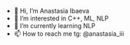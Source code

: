 - 👋 Hi, I’m Anastasia Ibaeva
- 👀 I’m interested in C++, ML, NLP
- 🌱 I’m currently learning NLP
- 📫 How to reach me tg: @anastasia_iii

<!---
anastasiaibaeva/anastasiaibaeva is a ✨ special ✨ repository because its `README.md` (this file) appears on your GitHub profile.
You can click the Preview link to take a look at your changes.
--->
